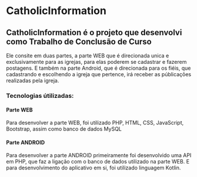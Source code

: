 # CatholicInformation

## CatholicInformation é o projeto que desenvolvi como Trabalho de Conclusão de Curso
Ele consite em duas partes, a parte WEB que é direcionada unica e exclusivamente para as igrejas, para elas poderem se cadastrar e fazerem postagens.
E também na parte Android, que é direcionada para os fiéis, que cadastrando e escolhendo a igreja que pertence, irá receber as públicações realizadas pela igreja.

### Tecnologias útilizadas:
#### Parte WEB
Para desenvolver a parte WEB, foi utilizado PHP, HTML, CSS, JavaScript, Bootstrap, assim como banco de dados MySQL

#### Parte ANDROID
Para desenvolver a parte ANDROID primeiramente foi desenvolvido uma API em PHP, que faz a ligação com o banco de dados utilizado na parte WEB. 
E para desenvolvimento do aplicativo em si, foi utilizado linguagem Kotlin.
